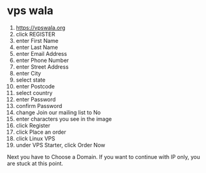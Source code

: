# vps wala

1. https://vpswala.org
2. click REGISTER
3. enter First Name
4. enter Last Name
5. enter Email Address
6. enter Phone Number
7. enter Street Address
8. enter City
9. select state
10. enter Postcode
11. select country
12. enter Password
13. confirm Password
14. change Join our mailing list to No
15. enter characters you see in the image
16. click Register
17. click Place an order
18. click Linux VPS
19. under VPS Starter, click Order Now

Next you have to Choose a Domain. If you want to continue with IP only, you are
stuck at this point.
